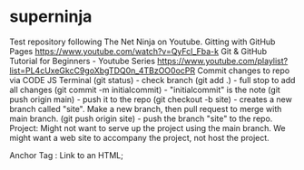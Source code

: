 # superninja
Test repository following The Net Ninja on Youtube.
Gitting with GitHub Pages
https://www.youtube.com/watch?v=QyFcl_Fba-k
Git & GitHub Tutorial for Beginners - Youtube Series
https://www.youtube.com/playlist?list=PL4cUxeGkcC9goXbgTDQ0n_4TBzOO0ocPR
Commit changes to repo via CODE JS Terminal
    (git status) - check branch
    (git add .) - full stop to add all changes
    (git commit -m initialcommit) - "initialcommit" is the note
    (git push origin main) - push it to the repo
    (git checkout -b site) - creates a new branch called "site". Make a new branch, then pull request to merge with main branch.
    (git push origin site) - push the branch "site" to the repo.
    Project: Might not want to serve up the project using the main branch. We might want a web site to accompany the project, not host the project.

Anchor Tag <a>: Link to an HTML; <!--<a href="/superninja/contact.html">Contact</a>-->